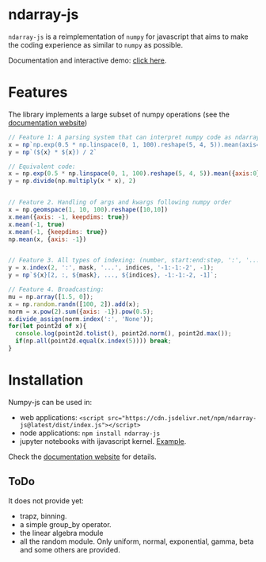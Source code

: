 # ndarray-js

`ndarray-js` is a reimplementation of `numpy` for javascript that aims to make the coding experience as similar to `numpy` as possible.


Documentation and interactive demo: [click here](https://caph1993.github.io/ndarray-js/).

# Features

The library implements a large subset of numpy operations (see the [documentation website](https://caph1993.github.io/ndarray-js/))

```js
// Feature 1: A parsing system that can interpret numpy code as ndarray-js instructions
x = np`np.exp(0.5 * np.linspace(0, 1, 100).reshape(5, 4, 5)).mean(axis=0)`
y = np`(${x} * ${x}) / 2`

// Equivalent code:
x = np.exp(0.5 * np.linspace(0, 1, 100).reshape(5, 4, 5)).mean({axis:0})
y = np.divide(np.multiply(x * x), 2)


// Feature 2. Handling of args and kwargs following numpy order
x = np.geomspace(1, 10, 100).reshape([10,10])
x.mean({axis: -1, keepdims: true})
x.mean(-1, true)
x.mean(-1, {keepdims: true})
np.mean(x, {axis: -1})


// Feature 3. All types of indexing: (number, start:end:step, ':', '...', list of indices, NDArray boolean mask, NDArray boolean mask, NDArray indices)
y = x.index(2, ':', mask, '...', indices, '-1:-1:-2', -1);
y = np`${x}[2, :, ${mask}, ..., ${indices}, -1:-1:-2, -1]`;

// Feature 4. Broadcasting:
mu = np.array([1.5, 0]);
x = np.random.randn([100, 2]).add(x);
norm = x.pow(2).sum({axis: -1}).pow(0.5);
x.divide_assign(norm.index(':', 'None'));
for(let point2d of x){
  console.log(point2d.tolist(), point2d.norm(), point2d.max());
  if(np.all(point2d.equal(x.index(5)))) break;
}
```

# Installation

Numpy-js can be used in:

- web applications: `<script src="https://cdn.jsdelivr.net/npm/ndarray-js@latest/dist/index.js"></script>`
- node applications: `npm install ndarray-js`
- jupyter notebooks with ijavascript kernel.
[Example](https://github.com/caph1993/numpy-js/blob/main/notebooks/normal-scatter.ipynb).

Check the [documentation website](https://caph1993.github.io/ndarray-js/) for details.

## ToDo

It does not provide yet:
 - trapz, binning.
 - a simple group_by operator.
 - the linear algebra module
 - all the random module. Only uniform, normal, exponential, gamma, beta and some others are provided.

<script src="https://cdn.jsdelivr.net/npm/ndarray-js@latest/dist/index.js"></script>